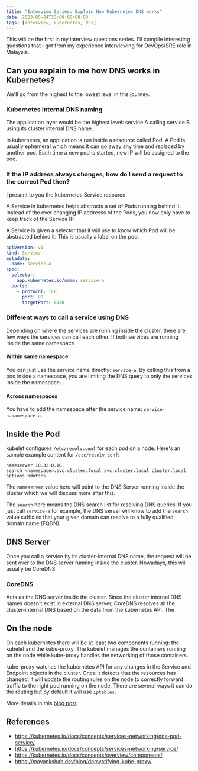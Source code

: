 ```yaml
---
title: "Interview Series: Explain How Kubernetes DNS works"
date: 2023-05-24T23:00:00+08:00
tags: [interview, kubernetes, dns]
---
```


This will be the first in my interview questions series. I'll compile interesting questions that I got from my experience interviewing for DevOps/SRE role in Malaysia.

## Can you explain to me how DNS works in Kubernetes?

We'll go from the highest to the lowest level in this journey.

### Kubernetes Internal DNS naming

The application layer would be the highest level: service A calling service B using its cluster internal DNS name.

In kubernetes, an application is run inside a resource called Pod. A Pod is usually ephemeral which means it can go away any time and replaced by another pod. Each time a new pod is started, new IP will be assigned to the pod.

### If the IP address always changes, how do I send a request to the correct Pod then?

I present to you the kubernetes Service resource.

A Service in kubernetes helps abstracts a set of Pods running behind it. Instead of the ever changing IP addresss of the Pods, you now only have to keep track of the Service IP.

A Service is given a selector that it will use to know which Pod will be abstracted behind it. This is usually a label on the pod.

```yaml
apiVersion: v1
kind: Service
metadata:
  name: service-a
spec:
  selector:
    app.kubernetes.io/name: service-a
  ports:
    - protocol: TCP
      port: 80
      targetPort: 8080
```

### Different ways to call a service using DNS

Depending on where the services are running inside the cluster, there are few ways the services can call each other. If both services are running inside the same namespace

#### Within same namespace

You can just use the service name directly: `service-a`. By calling this from a pod inside a namespace, you are limiting the DNS query to only the services inside the namespace.

#### Across namespaces

You have to add the namespace after the service name: `service-a.namespace-a`.

## Inside the Pod

kubelet configures `/etc/resolv.conf` for each pod on a node. Here's an sample example content for `/etc/resolv.conf`:

```
nameserver 10.32.0.10
search <namespace>.svc.cluster.local svc.cluster.local cluster.local
options ndots:5
```

The `nameserver` value here will point to the DNS Server running inside the cluster which we will discuss more after this.

The `search` here means the DNS search list for resolving DNS queries. If you just call `service-a` for example, the DNS server will know to add the `search` value suffix so that your given domain can resolve to a fully qualified domain name (FQDN).

## DNS Server

Once you call a service by its cluster-internal DNS name, the request will be sent over to the DNS server running inside the cluster. Nowadays, this will usually be CoreDNS

### CoreDNS

Acts as the DNS server inside the cluster. Since the cluster internal DNS names doesn't exist in external DNS server, CoreDNS resolves all the cluster-internal DNS based on the data from the kubernetes API. The 

## On the node

On each kubernetes there will be at least two components running: the kubelet and the kube-proxy. The kubelet manages the containers running on the node while kube-proxy handles the networking of those containers.

kube-proxy watches the kubernetes API for any changes in the Service and Endpoint objects in the cluster. Once it detects that the resources has changed, it will update the routing rules on the node to correctly forward traffic to the right pod running on the node. There are several ways it can do the routing but by default it will use `iptables`.

More details in this [blog post](https://mayankshah.dev/blog/demystifying-kube-proxy/).


## References

- https://kubernetes.io/docs/concepts/services-networking/dns-pod-service/
- https://kubernetes.io/docs/concepts/services-networking/service/
- https://kubernetes.io/docs/concepts/overview/components/
- https://mayankshah.dev/blog/demystifying-kube-proxy/